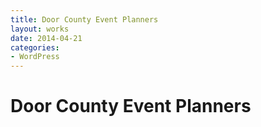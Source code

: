 ```yaml
---
title: Door County Event Planners
layout: works
date: 2014-04-21
categories:
- WordPress
---
```


# Door County Event Planners